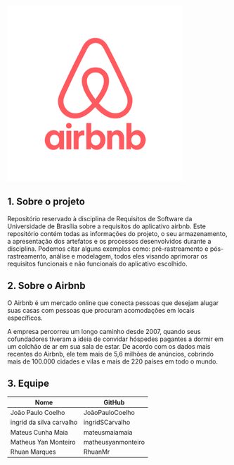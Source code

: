 <img src="./docs/assets/airbnb-logo-2020.svg" width="400">

## 1. Sobre o projeto
Repositório reservado à disciplina de Requisitos de Software da Universidade de Brasília sobre a requisitos do aplicativo airbnb. Este repositório contém todas as informações do projeto, o seu armazenamento, a apresentação dos artefatos e os processos desenvolvidos durante a disciplina. Podemos citar alguns exemplos como: pré-rastreamento e pós-rastreamento, análise e modelagem, todos eles visando aprimorar os requisitos funcionais e não funcionais do aplicativo escolhido.
## 2. Sobre o Airbnb
O Airbnb é um mercado online que conecta pessoas que desejam alugar suas casas com pessoas que procuram acomodações em locais específicos.

A empresa percorreu um longo caminho desde 2007, quando seus cofundadores tiveram a ideia de convidar hóspedes pagantes a dormir em um colchão de ar em sua sala de estar. De acordo com os dados mais recentes do Airbnb, ele tem mais de 5,6 milhões de anúncios, cobrindo mais de 100.000 cidades e vilas e mais de 220 países em todo o mundo.

## 3. Equipe
  

| Nome  | GitHub |
| ------------- | ------------- |
| João Paulo Coelho | JoãoPauloCoelho  |
| ingrid da silva carvalho | ingridSCarvalho |
| Mateus Cunha Maia | mateusmaiamaia  |
| Matheus Yan Monteiro| matheusyanmonteiro |
| Rhuan Marques  | RhuanMr  |
